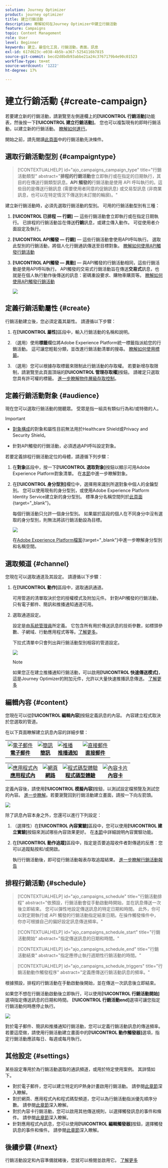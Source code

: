 ```yaml
---
solution: Journey Optimizer
product: journey optimizer
title: 建立行銷活動
description: 瞭解如何在Journey Optimizer中建立行銷活動
feature: Campaigns
topic: Content Management
role: User
level: Beginner
keywords: 建立，最佳化工具，行銷活動，表面，訊息
exl-id: 617d623c-e038-4b5b-a367-5254116b7815
source-git-commit: becd2d8bdb93abbe21a24c3767179b4e90c01523
workflow-type: tm+mt
source-wordcount: '1222'
ht-degree: 17%

---
```


# 建立行銷活動 {#create-campaign}

若要建立新的行銷活動，請瀏覽至左側邊欄上的&#x200B;**[!UICONTROL 行銷活動]**&#x200B;功能表，然後按一下&#x200B;**[!UICONTROL 建立行銷活動]**。 您也可以複製現有的即時行銷活動，以建立新的行銷活動。 [瞭解如何進行](modify-stop-campaign.md#duplicate)。

開始之前，請先閱讀[此頁面](get-started-with-campaigns.md#before-starting-campaign-prerequisites)中的行銷活動先決條件。

## 選取行銷活動型別 {#campaigntype}

>[!CONTEXTUALHELP]
>id="ajo_campaigns_campaign_type"
>title="行銷活動類型"
>abstract="**排程的行銷活動**&#x200B;會立即執行或在指定的日期執行，其目的在傳送行銷類型訊息。**API 觸發的**&#x200B;行銷活動是使用 API 呼叫執行的。這些目的是傳送行銷訊息 (需要使用者同意的促銷訊息) 或交易型訊息 (非商業訊息，也可以在特定情況下傳送到未訂閱的輪廓)。"

建立新行銷活動時，必須先選取行銷活動的型別。 可用的行銷活動型別有三種：

1. **[!UICONTROL 已排程 — 行銷]** — 這些行銷活動會立即執行或在指定日期執行。 已排程的行銷活動旨在傳送&#x200B;**行銷**&#x200B;訊息，或建立傳入動作。 可從使用者介面設定及執行。

1. **[!UICONTROL API觸發 — 行銷]** — 這些行銷活動會使用API呼叫執行。 選取此型別的行銷活動，將個人化行銷通訊傳送至目標對象。  [瞭解如何使用API觸發行銷活動](api-triggered-campaigns.md)

1. **[!UICONTROL API觸發 — 異動]** — 與API觸發的行銷活動相同，這些行銷活動是使用API呼叫執行。 API觸發的交易式行銷活動旨在傳送&#x200B;**交易式**&#x200B;訊息，也就是在個人執行動作後傳送的訊息：密碼重設要求、購物車購買等。  [瞭解如何使用API觸發行銷活動](api-triggered-campaigns.md)

   ![](assets/create-campaign-modal.png)

## 定義行銷活動屬性 {#create}

行銷活動建立後，您必須定義其屬性。 請遵循以下步驟：

1. 在&#x200B;**[!UICONTROL 屬性]**&#x200B;區段中，輸入行銷活動的名稱和說明。

   <!--To test the content of your message, toggle the **[!UICONTROL Content experiment]** option on. This allows you to test multiple variables of a delivery on populations samples, in order to define which treatment has the biggest impact on the targeted population.[Learn more about content experiment](../content-management/content-experiment.md).-->

1. （選用）使用&#x200B;**標籤**&#x200B;欄位將Adobe Experience Platform統一標籤指派給您的行銷活動。 這可讓您輕鬆分類，並改進行銷活動清單的搜尋。 [瞭解如何使用標籤](../start/search-filter-categorize.md#tags)。

1. （選用）您可以根據存取標籤來限制此行銷活動的存取權。 若要新增存取限制，請瀏覽至此頁面頂端的&#x200B;**[!UICONTROL 管理存取權]**&#x200B;按鈕。 請確定只選取您具有許可權的標籤。 [進一步瞭解物件層級存取控制](../administration/object-based-access.md)。

## 定義行銷活動對象 {#audience}

現在您可以選取行銷活動的閱聽眾。 受眾是指一組具有類似行為和/或特徵的人。

>[!IMPORTANT]
>
>* [對象構成](../audience/get-started-audience-orchestration.md)的對象和屬性目前無法用於Healthcare Shield或Privacy and Security Shield。
>
>* 針對API觸發的行銷活動，必須透過API呼叫設定對象。


若要定義排程行銷活動定位的母體，請遵循下列步驟：

1. 在&#x200B;**對象**&#x200B;區段中，按一下&#x200B;**[!UICONTROL 選取對象]**&#x200B;按鈕以顯示可用Adobe Experience Platform對象清單。 在[本節](../audience/about-audiences.md)中進一步瞭解對象。

1. 在&#x200B;**[!UICONTROL 身分型別]**&#x200B;欄位中，選擇用來識別所選對象中個人的金鑰型別。 您可以使用現有的身分型別，或使用Adobe Experience Platform Identity Service建立新的身分型別。 標準身分名稱空間列於[此頁面](https://experienceleague.adobe.com/en/docs/experience-platform/identity/features/namespaces#standard){target="_blank"}。

   每個行銷活動只允許一個身分型別。 如果屬於區段的個人在不同身分中沒有選取的身分型別，則無法將該行銷活動設為目標。

   ![](assets/create-campaign-namespace.png)

   在[Adobe Experience Platform檔案](https://experienceleague.adobe.com/docs/experience-platform/identity/home.html?lang=zh-Hant){target="_blank"}中進一步瞭解身分型別和名稱空間。

   <!--If you are are creating an API-triggered campaign, the **[!UICONTROL cURL request]** section allows you to retrieve the **[!UICONTROL Campaign ID]** to use in the API call. [Learn more](api-triggered-campaigns.md)-->


## 選取頻道 {#channel}

您現在可以選取通道及其設定。 請遵循以下步驟：

1. 在&#x200B;**[!UICONTROL 動作]**&#x200B;區段中，選取通訊通道。

   可用管道的清單取決於您的授權模式及附加元件。 針對API觸發的行銷活動，只有電子郵件、簡訊和推播通知通道可用。

1. 選取通道設定。

   設定是由[系統管理員](../start/path/administrator.md)所定義。 它包含所有用於傳送訊息的技術參數，如標頭參數、子網域、行動應用程式等等。[了解更多](../configuration/channel-surfaces.md)。

   下拉式清單中只會列出與行銷活動型別相容的管道設定。

   ![](assets/create-campaign-action.png)

   >[!NOTE]
   >
   >如果您正在建立推播通知行銷活動，可以啟用&#x200B;**[!UICONTROL 快速傳送模式]**，這是Journey Optimizer的附加元件，允許以大量快速推播訊息傳送。 [了解更多](../push/create-push.md#rapid-delivery)

## 編輯內容 {#content}

您現在可以從&#x200B;**[!UICONTROL 編輯內容]**&#x200B;按鈕定義訊息的內容。 內容建立程式取決於您選取的管道。

在以下頁面瞭解建立訊息內容的詳細步驟：


<table style="table-layout:fixed"><tr style="border: 0;">
<td><a href="../email/create-email.md"><img alt="電子郵件" src="../channels/assets/do-not-localize/email.png"></a>
<div align="center"><a href="../email/create-email.md"><strong>電子郵件</strong></a></div></td>
<td><a href="../sms/create-sms.md"><img alt="簡訊" src="../channels/assets/do-not-localize/sms.png"></a>
<div align="center"><a href="../sms/create-sms.md"><strong>簡訊</strong></a></div></td>
<td><a href="../push/create-push.md"><img alt="推播" src="../channels/assets/do-not-localize/push.png"></a>
<div align="center"><a href="../push/create-push.md"><strong>推播通知</strong></a></div></td>
<td><a href="../direct-mail/create-direct-mail.md"><img alt="直接郵件" src="../channels/assets/do-not-localize/direct-mail.jpg"></a>
<div align="center"><a href="../direct-mail/create-direct-mail.md"><strong>直接郵件</strong></a></div></td>
</tr></table>

<table style="table-layout:fixed"><tr style="border: 0;">
<td><a href="../in-app/create-in-app.md"><img alt="應用程式內" src="../channels/assets/do-not-localize/inapp.jpg"></a>
<div align="center"><a href="../in-app/create-in-app.md"><strong>應用程式內</strong></a></div></td>
<td><a href="../web/create-web.md"><img alt="網頁" src="../channels/assets/do-not-localize/web.jpg"></a>
<div align="center"><a href="../web/create-web.md"><strong>網路</strong></a></div></td>
<td><a href="../code-based/create-code-based.md"><img alt="程式碼型體驗" src="../channels/assets/do-not-localize/code.png"></a>
<div align="center"><a href="../code-based/create-code-based.md"><strong>程式碼型體驗</strong></a></div></td>
<td><a href="../content-card/create-content-card.md"><img alt="內容卡片" src="../channels/assets/do-not-localize/cards.png"></a>
<div align="center"><a href="../content-card/create-content-card.md"><strong>內容卡</strong></a></div></td>
</tr></table>

定義內容後，請使用&#x200B;**[!UICONTROL 模擬內容]**&#x200B;按鈕，以測試設定檔預覽及測試您的內容。 [進一步瞭解](../content-management/preview-test.md)。若要瀏覽回到行銷活動建立畫面，請按一下向左箭頭。

![](assets/create-campaign-design.png)

除了訊息內容本身之外，您還可以進行下列設定：

1. （選擇性）在&#x200B;**[!UICONTROL 內容實驗]**&#x200B;區段中，您可以使用&#x200B;**[!UICONTROL 建立實驗]**&#x200B;按鈕來測試哪些內容效果更好。 在[本節](../content-management/content-experiment.md)中詳細說明內容實驗功能。

1. 在&#x200B;**[!UICONTROL 動作追蹤]**&#x200B;區段中，指定是否要追蹤收件者對傳遞的反應：您可以追蹤點按和/或開啟。

   執行行銷活動後，即可從行銷活動報表存取追蹤結果。 [進一步瞭解行銷活動報告](../reports/campaign-global-report-cja.md)

## 排程行銷活動 {#schedule}

>[!CONTEXTUALHELP]
>id="ajo_campaigns_schedule"
>title="行銷活動排程"
>abstract="依預設，行銷活動會從手動啟動時開始，並在訊息傳送一次後立即結束。 您可以彈性地設定傳送訊息的特定日期和時間。 此外，你可以對定期執行或 API 觸發的行銷活動指定結束日期。在操作觸發條件中，你亦可根據自己的偏好設定訊息傳送頻率。"

>[!CONTEXTUALHELP]
>id="ajo_campaigns_schedule_start"
>title="行銷活動開始"
>abstract="指定傳送訊息的日期和時間。"

>[!CONTEXTUALHELP]
>id="ajo_campaigns_schedule_end"
>title="行銷活動結束"
>abstract="指定應停止執行週期性行銷活動的時間。"

>[!CONTEXTUALHELP]
>id="ajo_campaigns_schedule_triggers"
>title="行銷活動動作觸發程序"
>abstract="定義應傳送行銷活動訊息的頻率。"

根據預設，排程的行銷活動在手動啟動後開始，並在傳送一次訊息後立即結束。

如果您不想在行銷活動啟動後立即執行，可以使用&#x200B;**[!UICONTROL 行銷活動開始]**&#x200B;選項指定傳送訊息的日期和時間。 **[!UICONTROL 行銷活動end]**&#x200B;選項可讓您指定行銷活動何時應停止執行。

![](assets/create-campaign-schedule.png)

對於電子郵件、簡訊和推播通知行銷活動，您可以定義行銷活動訊息的傳送頻率。 若要這麼做，請使用行銷活動建立畫面中的&#x200B;**[!UICONTROL 動作觸發器]**&#x200B;選項，指定行銷活動應該每日、每週或每月執行。

## 其他設定 {#settings}

某些設定專用於為行銷活動選取的通訊頻道，或用於特定使用案例。 其詳情如下。

* 對於電子郵件，您可以建立特定的IP熱身計畫啟用行銷活動。 請參閱[此章節](../configuration/ip-warmup-campaign.md)深入瞭解。
* 對於網頁、應用程式內和程式碼型頻道，您可以為行銷活動指派優先順序分數。 請參閱[此章節](../conflict-prioritization/priority-scores.md)深入瞭解。
* 對於內容卡行銷活動，您可以啟用其他傳送規則，以選擇觸發訊息的事件和條件。 請參閱[此章節](../content-card/create-content-card.md)深入瞭解。
* 針對應用程式內訊息，您可以使用&#x200B;**[!UICONTROL 編輯觸發器]**&#x200B;按鈕，選擇觸發訊息的事件和條件。 請參閱[此章節](../in-app/create-in-app.md)深入瞭解。

## 後續步驟 {#next}

行銷活動設定和內容準備就緒後，您就可以檢閱並啟用它。 [了解更多](review-activate-campaign.md)
